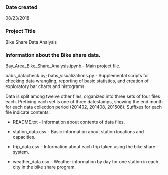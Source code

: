 ### Date created
08/23/2018

### Project Title
Bike Share Data Analysis

### Information about the Bike share data.

Bay\_Area\_Bike\_Share\_Analysis.ipynb - Main project file.

babs\_datacheck.py; babs\_visualizations.py - Supplemental scripts for checking
data wrangling, reporting of basic statistics, and creation of exploratory bar
charts and histograms.

Data is split among twelve other files, organized into three sets of four files
each. Prefixing each set is one of three datestamps, showing the end month for
each data collection period (201402, 201408, 201508). Suffixes for each file
indicate contents:

* README.txt - Information about contents of data files.

* station\_data.csv - Basic information about station locations and
capacities.

* trip\_data.csv - Information about each trip taken using the bike share
system.

* weather\_data.csv - Weather information by day for one station in each
city in the bike share program.